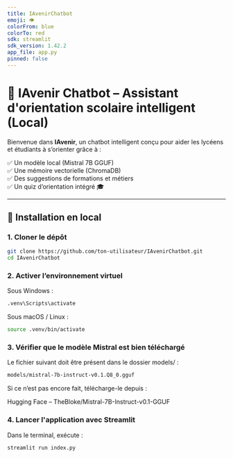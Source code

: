 ```yaml
---
title: IAvenirChatbot
emoji: 👁
colorFrom: blue
colorTo: red
sdk: streamlit
sdk_version: 1.42.2
app_file: app.py
pinned: false
---
```

# 🤖 IAvenir Chatbot – Assistant d'orientation scolaire intelligent (Local)

Bienvenue dans **IAvenir**, un chatbot intelligent conçu pour aider les lycéens et étudiants à s’orienter grâce à :

✅ Un modèle local (Mistral 7B GGUF)  
✅ Une mémoire vectorielle (ChromaDB)  
✅ Des suggestions de formations et métiers  
✅ Un quiz d’orientation intégré 🎓

---

## 🚀 Installation en local

### 1. Cloner le dépôt

```bash
git clone https://github.com/ton-utilisateur/IAvenirChatbot.git
cd IAvenirChatbot
```
### 2. Activer l’environnement virtuel
Sous Windows :
```bash
.venv\Scripts\activate
```
Sous macOS / Linux :
```bash
source .venv/bin/activate
```
### 3. Vérifier que le modèle Mistral est bien téléchargé
Le fichier suivant doit être présent dans le dossier models/ :
```bash
models/mistral-7b-instruct-v0.1.Q8_0.gguf
```
 Si ce n’est pas encore fait, télécharge-le depuis :

Hugging Face – TheBloke/Mistral-7B-Instruct-v0.1-GGUF

### 4. Lancer l'application avec Streamlit
Dans le terminal, exécute :

```bash
streamlit run index.py
```
